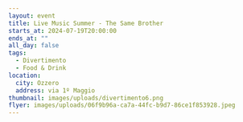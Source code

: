 ```yaml
---
layout: event
title: Live Music Summer - The Same Brother
starts_at: 2024-07-19T20:00:00
ends_at: ""
all_day: false
tags:
  - Divertimento
  - Food & Drink
location:
  city: Ozzero
  address: via 1º Maggio
thumbnail: images/uploads/divertimento6.png
flyer: images/uploads/06f9b96a-ca7a-44fc-b9d7-86ce1f853928.jpeg
---
```

